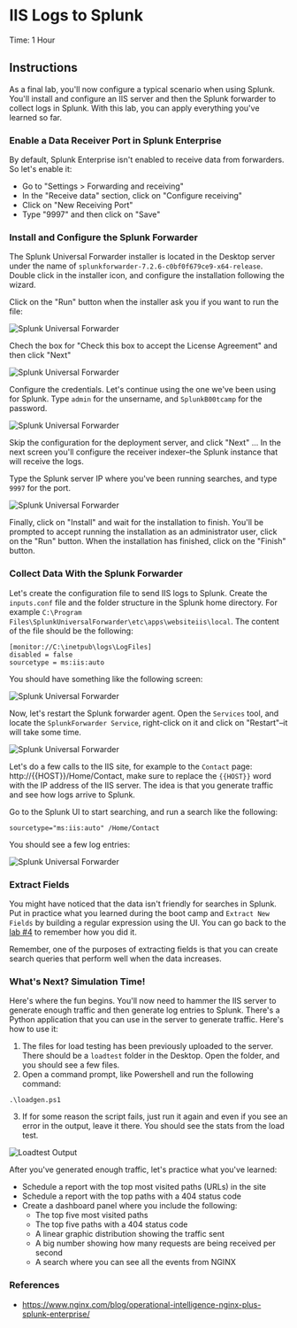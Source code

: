 # IIS Logs to Splunk
Time: 1 Hour

## Instructions
As a final lab, you'll now configure a typical scenario when using Splunk. You'll install and configure an IIS server and then the Splunk forwarder to collect logs in Splunk. With this lab, you can apply everything you've learned so far.

### Enable a Data Receiver Port in Splunk Enterprise
By default, Splunk Enterprise isn't enabled to receive data from forwarders. So let's enable it:

- Go to "Settings > Forwarding and receiving"
- In the "Receive data" section, click on "Configure receiving"
- Click on "New Receiving Port"
- Type "9997" and then click on "Save"

### Install and Configure the Splunk Forwarder
The Splunk Universal Forwarder installer is located in the Desktop server under the name of `splunkforwarder-7.2.6-c0bf0f679ce9-x64-release`. Double click in the installer icon, and configure the installation following the wizard.

Click on the "Run" button when the installer ask you if you want to run the file:

![Splunk Universal Forwarder](../img/install-forwarder-01.png)

Chech the box for "Check this box to accept the License Agreement" and then click "Next"

![Splunk Universal Forwarder](../img/install-forwarder-02.png)

Configure the credentials. Let's continue using the one we've been using for Splunk. Type `admin` for the unsername, and `SplunkB00tcamp` for the password.

![Splunk Universal Forwarder](../img/install-forwarder-03.png)

Skip the configuration for the deployment server, and click "Next" ... In the next screen you'll configure the receiver indexer–the Splunk instance that will receive the logs.

Type the Splunk server IP where you've been running searches, and type `9997` for the port.

![Splunk Universal Forwarder](../img/install-forwarder-04.png)

Finally, click on "Install" and wait for the installation to finish. You'll be prompted to accept running the installation as an administrator user, click on the "Run" button. When the installation has finished, click on the "Finish" button.

### Collect Data With the Splunk Forwarder
Let's create the configuration file to send IIS logs to Splunk. Create the `inputs.conf` file and the folder structure in the Splunk home directory. For example `C:\Program Files\SplunkUniversalForwarder\etc\apps\websiteiis\local`. The content of the file should be the following:

```
[monitor://C:\inetpub\logs\LogFiles]
disabled = false
sourcetype = ms:iis:auto
```

You should have something like the following screen:

![Splunk Universal Forwarder](../img/install-forwarder-05.png)

Now, let's restart the Splunk forwarder agent. Open the `Services` tool, and locate the `SplunkForwarder Service`, right-click on it and click on "Restart"–it will take some time.

![Splunk Universal Forwarder](../img/install-forwarder-06.png)

Let's do a few calls to the IIS site, for example to the `Contact` page: http://{{HOST}}/Home/Contact, make sure to replace the `{{HOST}}` word with the IP address of the IIS server. The idea is that you generate traffic and see how logs arrive to Splunk.

Go to the Splunk UI to start searching, and run a search like the following:

`sourcetype="ms:iis:auto" /Home/Contact`

You should see a few log entries:

![Splunk Universal Forwarder](../img/install-forwarder-07.png)

### Extract Fields
You might have noticed that the data isn't friendly for searches in Splunk. Put in practice what you learned during the boot camp and `Extract New Fields` by building a regular expression using the UI. You can go back to the [lab #4](04.md) to remember how you did it.

Remember, one of the purposes of extracting fields is that you can create search queries that perform well when the data increases.

### What's Next? Simulation Time!
Here's where the fun begins. You'll now need to hammer the IIS server to generate enough traffic and then generate log entries to Splunk. There's a Python application that you can use in the server to generate traffic. Here's how to use it:

1. The files for load testing has been previously uploaded to the server. There should be a `loadtest` folder in the Desktop. Open the folder, and you should see a few files.
2. Open a command prompt, like Powershell and run the following command:

```
.\loadgen.ps1
```

3. If for some reason the script fails, just run it again and even if you see an error in the output, leave it there. You should see the stats from the load test.

![Loadtest Output](../img/loadtest-output.png)

After you've generated enough traffic, let's practice what you've learned:

- Schedule a report with the top most visited paths (URLs) in the site
- Schedule a report with the top paths with a 404 status code
- Create a dashboard panel where you include the following:
    - The top five most visited paths
    - The top five paths with a 404 status code
    - A linear graphic distribution showing the traffic sent
    - A big number showing how many requests are being received per second
    - A search where you can see all the events from NGINX

### References
- https://www.nginx.com/blog/operational-intelligence-nginx-plus-splunk-enterprise/
